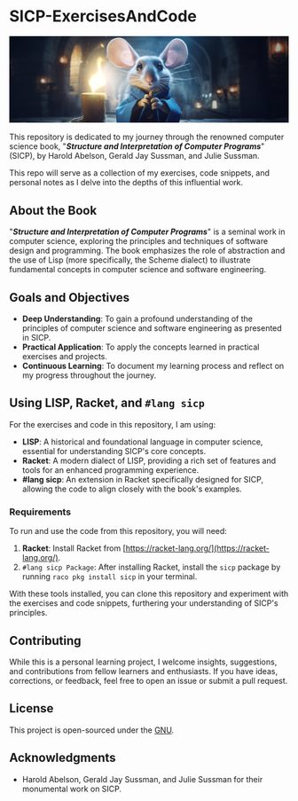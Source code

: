 # SICP-ExercisesAndCode

![Cover Image](./images/cover.png)

This repository is dedicated to my journey through the renowned computer science book, "***Structure and Interpretation of Computer Programs***" (SICP), by Harold Abelson, Gerald Jay Sussman, and Julie Sussman.

This repo will serve as a collection of my exercises, code snippets, and personal notes as I delve into the depths of this influential work.

## About the Book

"_**Structure and Interpretation of Computer Programs**_" is a seminal work in computer science, exploring the principles and techniques of software design and programming. The book emphasizes the role of abstraction and the use of Lisp (more specifically, the Scheme dialect) to illustrate fundamental concepts in computer science and software engineering.

## Goals and Objectives

- **Deep Understanding**: To gain a profound understanding of the principles of computer science and software engineering as presented in SICP.
- **Practical Application**: To apply the concepts learned in practical exercises and projects.
- **Continuous Learning**: To document my learning process and reflect on my progress throughout the journey.

## Using LISP, Racket, and `#lang sicp`

For the exercises and code in this repository, I am using:

- **LISP**: A historical and foundational language in computer science, essential for understanding SICP's core concepts.
- **Racket**: A modern dialect of LISP, providing a rich set of features and tools for an enhanced programming experience.
- **#lang sicp**: An extension in Racket specifically designed for SICP, allowing the code to align closely with the book's examples.

### Requirements

To run and use the code from this repository, you will need:

1. **Racket**: Install Racket from [https://racket-lang.org/](https://racket-lang.org/).
2. `#lang sicp Package`: After installing Racket, install the `sicp` package by running `raco pkg install sicp` in your terminal.

With these tools installed, you can clone this repository and experiment with the exercises and code snippets, furthering your understanding of SICP's principles.

## Contributing

While this is a personal learning project, I welcome insights, suggestions, and contributions from fellow learners and enthusiasts. If you have ideas, corrections, or feedback, feel free to open an issue or submit a pull request.

## License

This project is open-sourced under the [GNU](LICENSE).

## Acknowledgments

- Harold Abelson, Gerald Jay Sussman, and Julie Sussman for their monumental work on SICP.
